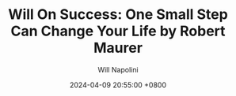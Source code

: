 ---
title: "Will On Success: One Small Step Can Change Your Life by Robert Maurer"
author: Will Napolini
date: 2024-04-09 20:55:00 +0800
categories: [Mindset, Book-summaries]
tags:
  [
    one-small-step-can-change-your-life,
    robert-maurer,
    small-step-change-life,
    book-summaries,
    self-help,
    psychology-of-change,
    habit-formation,
    incremental-progress,
    motivational-books,
    personal-development,
    kaizen,
    mindset-shifts,
    goal-achievement,
    change-management,
    practical-applications,
    easy-steps-success,
    inspirational-quotes-change,
    life-improvement
  ]
image: https://pbs.twimg.com/media/GO138A_WgBI8BXr?format=jpg&name=large
alt: "Will On Success: One Small Step Can Change Your Life by Robert Maurer"
fallback:
  - 
  # Replace with the URL of your backup image
  -
  # Replace with the URL of your backup image
---